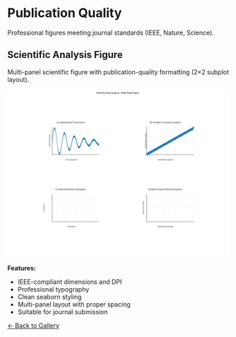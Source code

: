 # Publication Quality

Professional figures meeting journal standards (IEEE, Nature, Science).

## Scientific Analysis Figure

Multi-panel scientific figure with publication-quality formatting (2×2 subplot layout).

![Scientific Analysis](scientific_analysis_figure.png)

**Features:**
- IEEE-compliant dimensions and DPI
- Professional typography
- Clean seaborn styling
- Multi-panel layout with proper spacing
- Suitable for journal submission

[← Back to Gallery](../README.md)
